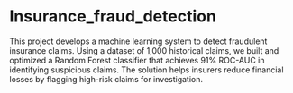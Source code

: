 # Insurance_fraud_detection
This project develops a machine learning system to detect fraudulent insurance claims. Using a dataset of 1,000 historical claims, we built and optimized a Random Forest classifier that achieves 91% ROC-AUC in identifying suspicious claims. The solution helps insurers reduce financial losses by flagging high-risk claims for investigation.
